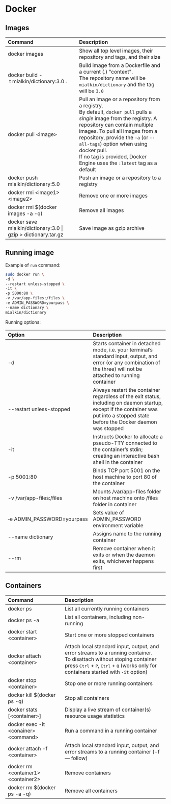 # Docker

## Images

Command | Description
:-|:-
docker images | Show all top level images, their repository and tags, and their size
docker&nbsp;build&nbsp;-&nbsp;t&nbsp;mialkin/dictionary:3.0&nbsp;. | Build image from a Dockerfile and a current (.) "context". <br/>The repository name will be `mialkin/dictionary` and the tag will be `3.0`
docker pull \<image\> | Pull an image or a repository from a registry. <br/>By default, `docker pull` pulls a *single* image from the registry. A repository can contain multiple images. To pull all images from a repository, provide the `-a` (or `--all-tags`) option when using docker pull. <br/>If no tag is provided, Docker Engine uses the `:latest` tag as a default
docker push mialkin/dictionary:5.0 | Push an image or a repository to a registry
docker rmi \<image1\> \<image2\> | Remove one or more images
docker rmi $(docker images -a -q) | Remove all images
docker save mialkin/dictionary:3.0 \| gzip > dictionary.tar.gz | Save image as gzip archive

## Running image

Example of `run` command:

```sh
sudo docker run \
-d \
--restart unless-stopped \
-it \
-p 5000:80 \
-v /var/app-files:/files \
-e ADMIN_PASSWORD=yourpass \
--name dictionary \
mialkin/dictionary
```

Running options:

Option | Description
:-|:-
 -d | Starts container in detached mode, i.e.  your terminal’s standard input, output, and error (or any combination of the three) will not be attached to running container
--restart unless-stopped | Always restart the container regardless of the exit status, including on daemon startup, except if the container was put into a stopped state before the Docker daemon was stopped
-it|Instructs Docker to allocate a pseudo-TTY connected to the container’s stdin; creating an interactive bash shell in the container
-p 5001:80|Binds TCP port 5001 on the host machine to port 80 of the container
-v&nbsp;/var/app-files:/files| Mounts /var/app-files folder on host machine onto /files folder in container
&#8209;e&nbsp;ADMIN_PASSWORD=yourpass|Sets value of ADMIN_PASSWORD environment variable
--name dictionary|Assigns name to the running container
--rm | Remove container when it exits or when the daemon exits, whichever happens first

## Containers

Command | Description
:-|:-
docker ps | List all currently running containers
docker ps -a | List all containers, including non-running
docker start \<container\> | Start one or more stopped containers
docker attach \<container\> | Attach local standard input, output, and error streams to a running container. <br>To disattach without stoping container press <kbd>Ctrl</kbd> + <kbd>P</kbd>, <kbd>Ctrl</kbd> + <kbd>Q</kbd> (works only for containers started with `-it` option)
docker stop \<container\> | Stop one or more running containers
docker kill $(docker ps -q) | Stop all containers
docker stats [\<container\>] | Display a live stream of container(s) resource usage statistics
docker exec -it \<conainer\> \<command\> | Run a command in a running container
docker attach -f \<container\> | Attach local standard input, output, and error streams to a running container (-f — follow)
docker rm \<container1\> \<container2\> | Remove containers
docker rm $(docker ps -a -q) | Remove all containers
